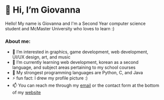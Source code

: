 # 👋 Hi, I’m Giovanna

Hello! My name is Giovanna and I'm a Second Year computer science student and McMaster University who loves to learn :)

### About me:
- 👀 I’m interested in graphics, game development, web development, UI/UX design, art, and music
- 🌱 I’m currently learning web development, korean as a second language, and subject areas pertaining to my school courses
- 💪 My strongest programming languages are Python, C, and Java
- ⚡ fun fact: I drew my profile picture :)
- 📫 You can reach me through my [email](mailto:giovannagerada@gmail.com) or the contact form at the bottom of my [website](https://giovannager.github.io)
<!---
giovannager/giovannager is a ✨ special ✨ repository because its `README.md` (this file) appears on your GitHub profile.
You can click the Preview link to take a look at your changes.
--->
